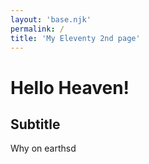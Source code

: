 ```yaml
---
layout: 'base.njk'
permalink: /
title: 'My Eleventy 2nd page'
---
```


# Hello Heaven!
## Subtitle
Why on earthsd